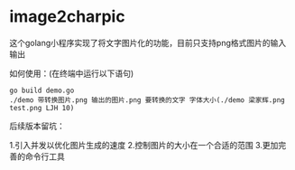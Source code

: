 # image2charpic
这个golang小程序实现了将文字图片化的功能，目前只支持png格式图片的输入输出

如何使用：(在终端中运行以下语句)

```
go build demo.go
./demo 带转换图片.png 输出的图片.png 要转换的文字 字体大小(./demo 梁家辉.png test.png LJH 10)
```
后续版本留坑：

1.引入并发以优化图片生成的速度
2.控制图片的大小在一个合适的范围
3.更加完善的命令行工具
